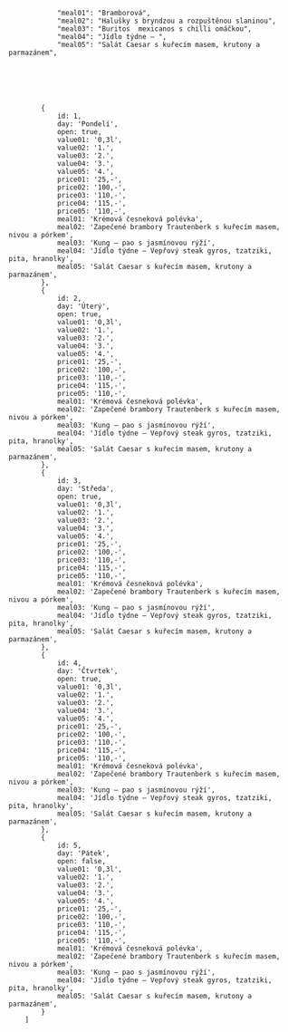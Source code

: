                 "meal01": "Bramborová",
                "meal02": "Halušky s bryndzou a rozpuštěnou slaninou",
                "meal03": "Buritos  mexicanos s chilli omáčkou",
                "meal04": "Jídlo týdne – ",
                "meal05": "Salát Caesar s kuřecím masem, krutony a parmazánem",






            {
                id: 1,
                day: 'Pondelí',
                open: true,
                value01: '0,3l',
                value02: '1.',
                value03: '2.',
                value04: '3.',
                value05: '4.',
                price01: '25,-',
                price02: '100,-',
                price03: '110,-',
                price04: '115,-',
                price05: '110,-',
                meal01: 'Krémová česneková polévka',
                meal02: 'Zapečené brambory Trautenberk s kuřecím masem, nivou a pórkem',
                meal03: 'Kung – pao s jasmínovou rýží',
                meal04: 'Jídlo týdne – Vepřový steak gyros, tzatziki, pita, hranolky',
                meal05: 'Salát Caesar s kuřecím masem, krutony a parmazánem',
            },
            {
                id: 2,
                day: 'Úterý',
                open: true,
                value01: '0,3l',
                value02: '1.',
                value03: '2.',
                value04: '3.',
                value05: '4.',
                price01: '25,-',
                price02: '100,-',
                price03: '110,-',
                price04: '115,-',
                price05: '110,-',
                meal01: 'Krémová česneková polévka',
                meal02: 'Zapečené brambory Trautenberk s kuřecím masem, nivou a pórkem',
                meal03: 'Kung – pao s jasmínovou rýží',
                meal04: 'Jídlo týdne – Vepřový steak gyros, tzatziki, pita, hranolky',
                meal05: 'Salát Caesar s kuřecím masem, krutony a parmazánem',
            },
            {
                id: 3,
                day: 'Středa',
                open: true,
                value01: '0,3l',
                value02: '1.',
                value03: '2.',
                value04: '3.',
                value05: '4.',
                price01: '25,-',
                price02: '100,-',
                price03: '110,-',
                price04: '115,-',
                price05: '110,-',
                meal01: 'Krémová česneková polévka',
                meal02: 'Zapečené brambory Trautenberk s kuřecím masem, nivou a pórkem',
                meal03: 'Kung – pao s jasmínovou rýží',
                meal04: 'Jídlo týdne – Vepřový steak gyros, tzatziki, pita, hranolky',
                meal05: 'Salát Caesar s kuřecím masem, krutony a parmazánem',
            },
            {
                id: 4,
                day: 'Čtvrtek',
                open: true,
                value01: '0,3l',
                value02: '1.',
                value03: '2.',
                value04: '3.',
                value05: '4.',
                price01: '25,-',
                price02: '100,-',
                price03: '110,-',
                price04: '115,-',
                price05: '110,-',
                meal01: 'Krémová česneková polévka',
                meal02: 'Zapečené brambory Trautenberk s kuřecím masem, nivou a pórkem',
                meal03: 'Kung – pao s jasmínovou rýží',
                meal04: 'Jídlo týdne – Vepřový steak gyros, tzatziki, pita, hranolky',
                meal05: 'Salát Caesar s kuřecím masem, krutony a parmazánem',
            },
            {
                id: 5,
                day: 'Pátek',
                open: false,
                value01: '0,3l',
                value02: '1.',
                value03: '2.',
                value04: '3.',
                value05: '4.',
                price01: '25,-',
                price02: '100,-',
                price03: '110,-',
                price04: '115,-',
                price05: '110,-',
                meal01: 'Krémová česneková polévka',
                meal02: 'Zapečené brambory Trautenberk s kuřecím masem, nivou a pórkem',
                meal03: 'Kung – pao s jasmínovou rýží',
                meal04: 'Jídlo týdne – Vepřový steak gyros, tzatziki, pita, hranolky',
                meal05: 'Salát Caesar s kuřecím masem, krutony a parmazánem',
            }
        ]







